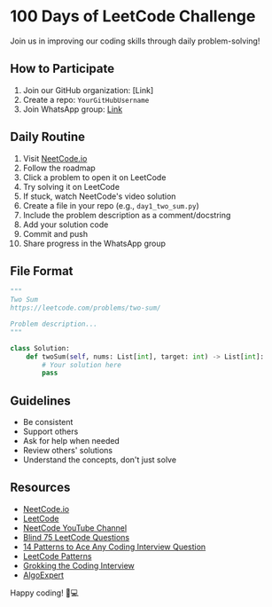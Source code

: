 # 100 Days of LeetCode Challenge

Join us in improving our coding skills through daily problem-solving!

## How to Participate

1. Join our GitHub organization: [Link]
2. Create a repo: `YourGitHubUsername`
3. Join WhatsApp group: [Link](https://chat.whatsapp.com/Eq12fPwvhMSGp2eo3ED8Be)

## Daily Routine

1. Visit [NeetCode.io](https://neetcode.io/roadmap)
2. Follow the roadmap
3. Click a problem to open it on LeetCode
4. Try solving it on LeetCode
5. If stuck, watch NeetCode's video solution
6. Create a file in your repo (e.g., `day1_two_sum.py`)
7. Include the problem description as a comment/docstring
8. Add your solution code
9. Commit and push
10. Share progress in the WhatsApp group

## File Format

```python
"""
Two Sum
https://leetcode.com/problems/two-sum/

Problem description...
"""

class Solution:
    def twoSum(self, nums: List[int], target: int) -> List[int]:
        # Your solution here
        pass
```

## Guidelines

- Be consistent
- Support others
- Ask for help when needed
- Review others' solutions
- Understand the concepts, don't just solve

## Resources

- [NeetCode.io](https://neetcode.io/)
- [LeetCode](https://leetcode.com/)
- [NeetCode YouTube Channel](https://www.youtube.com/c/NeetCode)
- [Blind 75 LeetCode Questions](https://leetcode.com/discuss/general-discussion/460599/blind-75-leetcode-questions)
- [14 Patterns to Ace Any Coding Interview Question](https://hackernoon.com/14-patterns-to-ace-any-coding-interview-question-c5bb3357f6ed)
- [LeetCode Patterns](https://seanprashad.com/leetcode-patterns/)
- [Grokking the Coding Interview](https://www.educative.io/courses/grokking-the-coding-interview)
- [AlgoExpert](https://www.algoexpert.io/)

Happy coding! 🚀💻
